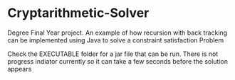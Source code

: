 # Cryptarithmetic-Solver
Degree Final Year project. An example of how recursion with back tracking can be implemented using Java to solve a constraint satisfaction Problem

Check the EXECUTABLE folder for a jar file that can be run. There is not progress indiator currently so it can take a few seconds before the solution appears
